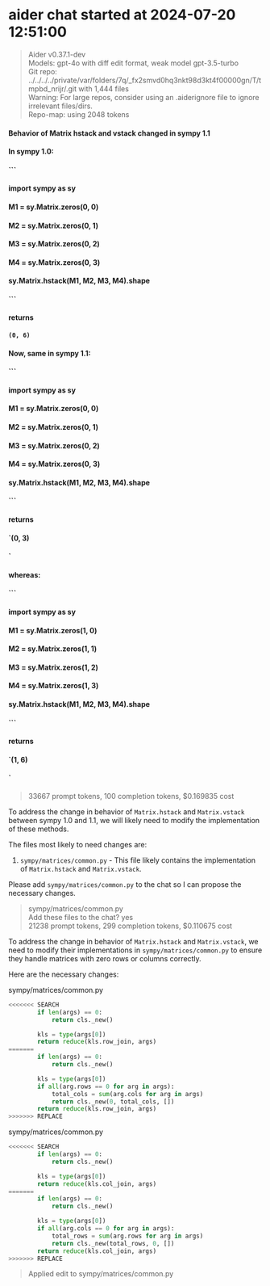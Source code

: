 
# aider chat started at 2024-07-20 12:51:00

> Aider v0.37.1-dev  
> Models: gpt-4o with diff edit format, weak model gpt-3.5-turbo  
> Git repo: ../../../../private/var/folders/7q/_fx2smvd0hq3nkt98d3kt4f00000gn/T/tmpbd_nrijr/.git with 1,444 files  
> Warning: For large repos, consider using an .aiderignore file to ignore irrelevant files/dirs.  
> Repo-map: using 2048 tokens  

#### Behavior of Matrix hstack and vstack changed in sympy 1.1  
#### In sympy 1.0:  
#### ```  
#### import sympy as sy  
#### M1 = sy.Matrix.zeros(0, 0)  
#### M2 = sy.Matrix.zeros(0, 1)  
#### M3 = sy.Matrix.zeros(0, 2)  
#### M4 = sy.Matrix.zeros(0, 3)  
#### sy.Matrix.hstack(M1, M2, M3, M4).shape  
#### ```  
#### returns   
#### `(0, 6)`  
####   
#### Now, same in sympy 1.1:  
#### ```  
#### import sympy as sy  
#### M1 = sy.Matrix.zeros(0, 0)  
#### M2 = sy.Matrix.zeros(0, 1)  
#### M3 = sy.Matrix.zeros(0, 2)  
#### M4 = sy.Matrix.zeros(0, 3)  
#### sy.Matrix.hstack(M1, M2, M3, M4).shape  
#### ```  
#### returns  
#### `(0, 3)  
#### `  
#### whereas:  
#### ```  
#### import sympy as sy  
#### M1 = sy.Matrix.zeros(1, 0)  
#### M2 = sy.Matrix.zeros(1, 1)  
#### M3 = sy.Matrix.zeros(1, 2)  
#### M4 = sy.Matrix.zeros(1, 3)  
#### sy.Matrix.hstack(M1, M2, M3, M4).shape  
#### ```  
#### returns  
#### `(1, 6)  
#### `  
> 33667 prompt tokens, 100 completion tokens, $0.169835 cost  

To address the change in behavior of `Matrix.hstack` and `Matrix.vstack` between sympy 1.0 and 1.1, we will likely need to modify the implementation of these methods.

The files most likely to need changes are:
1. `sympy/matrices/common.py` - This file likely contains the implementation of `Matrix.hstack` and `Matrix.vstack`.

Please add `sympy/matrices/common.py` to the chat so I can propose the necessary changes.

> sympy/matrices/common.py  
> Add these files to the chat? yes  
> 21238 prompt tokens, 299 completion tokens, $0.110675 cost  

To address the change in behavior of `Matrix.hstack` and `Matrix.vstack`, we need to modify their implementations in `sympy/matrices/common.py` to ensure they handle matrices with zero rows or columns correctly.

Here are the necessary changes:

sympy/matrices/common.py
```python
<<<<<<< SEARCH
        if len(args) == 0:
            return cls._new()

        kls = type(args[0])
        return reduce(kls.row_join, args)
=======
        if len(args) == 0:
            return cls._new()

        kls = type(args[0])
        if all(arg.rows == 0 for arg in args):
            total_cols = sum(arg.cols for arg in args)
            return cls._new(0, total_cols, [])
        return reduce(kls.row_join, args)
>>>>>>> REPLACE
```

sympy/matrices/common.py
```python
<<<<<<< SEARCH
        if len(args) == 0:
            return cls._new()

        kls = type(args[0])
        return reduce(kls.col_join, args)
=======
        if len(args) == 0:
            return cls._new()

        kls = type(args[0])
        if all(arg.cols == 0 for arg in args):
            total_rows = sum(arg.rows for arg in args)
            return cls._new(total_rows, 0, [])
        return reduce(kls.col_join, args)
>>>>>>> REPLACE
```

> Applied edit to sympy/matrices/common.py  
